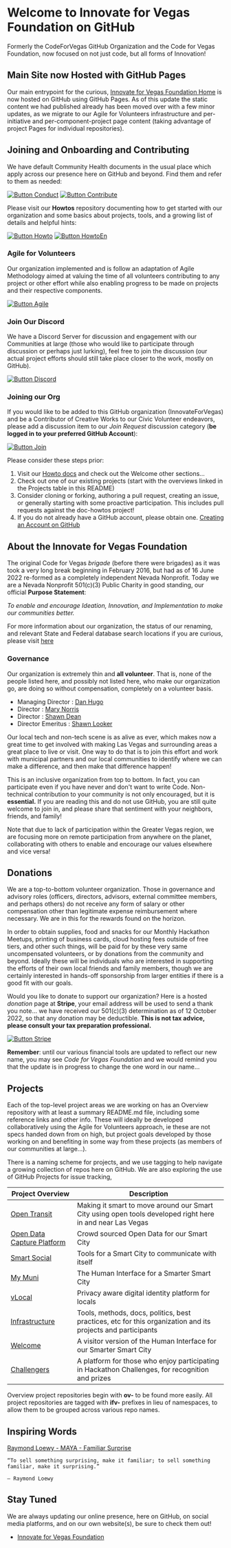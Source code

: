 <!--
 Copyright (C) 2022 Innovate for Vegas Foundation
 
 This file is part of .github.
 
 .github is free software: you can redistribute it and/or modify
 it under the terms of the GNU General Public License as published by
 the Free Software Foundation, either version 3 of the License, or
 (at your option) any later version.
 
 .github is distributed in the hope that it will be useful,
 but WITHOUT ANY WARRANTY; without even the implied warranty of
 MERCHANTABILITY or FITNESS FOR A PARTICULAR PURPOSE.  See the
 GNU General Public License for more details.
 
 You should have received a copy of the GNU General Public License
 along with .github.  If not, see <http://www.gnu.org/licenses/>.
-->

# Welcome to Innovate for Vegas Foundation on GitHub

Formerly the CodeForVegas GitHub Organization and the Code for Vegas Foundation, now focused on not just code, but all forms of Innovation!

## Main Site now Hosted with GitHub Pages

Our main entrypoint for the curious, [Innovate for Vegas Foundation Home](https://innovateforvegas.org) is now hosted on GitHub using GitHub Pages. As of this update the static content we had published already has been moved over with a few minor updates, as we migrate to our Agile for Volunteers infrastructure and per-initiative and per-component-project page content (taking advantage of project Pages for individual repositories).

## Joining and Onboarding and Contributing

We have default Community Health documents in the usual place which apply across our presence here on GitHub and beyond. Find them and refer to them as needed:

[![Button Conduct]][CONDUCT]
[![Button Contribute]][CONTRIBUTING]

Please visit our **Howtos** repository documenting how to get started with our organization and some basics about projects, tools, and a growing list of details and helpful hints:

[![Button Howto]][HOWTO]
[![Button HowtoEn]][HOWTOEN]

### Agile for Volunteers

Our organization implemented and is follow an adaptation of Agile Methodology aimed at valuing the time of all volunteers contributing to any project or other effort while also enabling progress to be made on projects and their respective components.

[![Button Agile]][AGILE]

### Join Our Discord

We have a Discord Server for discussion and engagement with our Communities at large (those who would like to participate through discussion or perhaps just lurking), feel free to join the discussion (our actual project efforts should still take place closer to the work, mostly on GitHub).

[![Button Discord]][DISCORD]

### Joining our Org

If you would like to be added to this GitHub organization (InnovateForVegas) and be a Contributor of Creative Works to our Civic Volunteer endeavors, please add a discussion item to our *Join Request* discussion category (**be logged in to your preferred GitHub Account**):

[![Button Join]][JOIN]

Please consider these steps prior:

1. Visit our [Howto docs](https://github.com/InnovateForVegas/doc-org-howtos) and check out the Welcome other sections…
2. Check out one of our existing projects (start with the overviews linked in the Projects table in this README)
3. Consider cloning or forking, authoring a pull request, creating an issue, or generally starting with some proactive participation. This includes pull requests against the doc-howtos project!
4. If you do not already have a GitHub account, please obtain one. [Creating an Account on GitHub](https://docs.github.com/en/get-started/start-your-journey/creating-an-account-on-github)

## About the Innovate for Vegas Foundation

The original Code for Vegas *brigade* (before there were brigades) as it was took a very long break beginning in February 2016, but had as of 16 June 2022 re-formed as a completely independent Nevada Nonprofit. Today we are a Nevada Nonprofit 501(c)(3) Public Charity in good standing, our official **Purpose Statement**:

*To enable and encourage Ideation, Innovation, and Implementation to make our communities better.*

For more information about our organization, the status of our renaming, and relevant State and Federal database search locations if you are curious, please visit [here](https://github.com/InnovateForVegas/.github/blob/main/profile/legal.md)

### Governance

Our organization is extremely thin and **all volunteer**. That is, none of the people listed here, and possibly not listed here, who make our organization go, are doing so without compensation, completely on a volunteer basis.

* Managing Director : [Dan Hugo](https://github.com/DanHugoDanHugo)
* Director : [Mary Norris](https://github.com/maryfnorris)
* Director : [Shawn Dean](https://github.com/)
* Director Emeritus : [Shawn Looker](https://github.com/slooker)

Our local tech and non-tech scene is as alive as ever, which makes now a great time to get involved with making Las Vegas and surrounding areas a great place to live or visit. One way to do that is to join this effort and work with municipal partners and our local communities to identify where we can make a difference, and then make that difference happen!

This is an inclusive organization from top to bottom. In fact, you can participate even if you have never and don't want to write Code. Non-technical contribution to your community is not only encouraged, but it is **essential.** If you are reading this and do not use GitHub, you are still quite welcome to join in, and please share that sentiment with your neighbors, friends, and family!

Note that due to lack of participation within the Greater Vegas region, we are focusing more on remote participation from anywhere on the planet, collaborating with others to enable and encourage our values elsewhere and vice versa!

## Donations

We are a top-to-bottom volunteer organization. Those in governance and advisory roles (officers, directors, advisors, external committee members, and perhaps others) do not receive any form of salary or other compensation other than legitimate expense reimbursement where necessary. We are in this for the rewards found on the horizon.

In order to obtain supplies, food and snacks for our Monthly Hackathon Meetups, printing of business cards, cloud hosting fees outside of free tiers, and other such things, will be paid for by these very same uncompensated volunteers, or by donations from the community and beyond. Ideally these will be individuals who are interested in supporting the efforts of their own local friends and family members, though we are certainly interested in hands-off sponsorship from larger entities if there is a good fit with our goals.

Would you like to donate to support our organization? Here is a hosted *donation* page at **Stripe**, your email address will be used to send a thank you note… we have received our 501(c)(3) determination as of 12 October 2022, so that any donation may be deductible. **This is not tax advice, please consult your tax preparation professional.**

[![Button Stripe]][STRIPE]

**Remember**: until our various financial tools are updated to reflect our new name, you may see *Code for Vegas Foundation* and we would remind you that the update is in progress to change the one word in our name…

## Projects

Each of the top-level project areas we are working on has an Overview repository with at least a summary README.md file, including some reference links and other info. These will ideally be developed collaboratively using the Agile for Volunteers approach, ie these are not specs handed down from on high, but project goals developed by those working on and benefiting in some way from these projects (as members of our communities at large…).

There is a naming scheme for projects, and we use tagging to help navigate a growing collection of repos here on GitHub. We are also exploring the use of GitHub Projects for issue tracking,

|Project Overview                                                                                | Description                                                                                                 |
|------------------------------------------------------------------------------------------------|-------------------------------------------------------------------------------------------------------------|
|[Open Transit](https://github.com/InnovateForVegas/ov-open-transit)                             | Making it smart to move around our Smart City using open tools developed right here in and near Las Vegas   |
|[Open Data Capture Platform](https://github.com/InnovateForVegas/ov-open-data-capture-platform) | Crowd sourced Open Data for our Smart City                                                                  |
|[Smart Social](https://github.com/InnovateForVegas/ov-smart-social)                             | Tools for a Smart City to communicate with itself                                                           |
|[My Muni](https://github.com/InnovateForVegas/ov-my-muni)                                       | The Human Interface for a Smarter Smart City                                                                |
|[vLocal](https://github.com/InnovateForVegas/ov-vlocal)                                         | Privacy aware digital identity platform for locals                                                          |
|[Infrastructure](https://github.com/InnovateForVegas/ov-infrastructure)                         | Tools, methods, docs, politics, best practices, etc for this organization and its projects and participants |
|[Welcome](https://github.com/InnovateForVegas/ov-welcome)                                       | A visitor version of the Human Interface for our Smarter Smart City                                         |
|[Challengers](https://github.com/InnovateForVegas/ov-challengers)                               | A platform for those who enjoy participating in Hackathon Challenges, for recognition and prizes            |

Overview project repositories begin with **ov-** to be found more easily. All project repositories are tagged with **ifv-** prefixes in lieu of namespaces, to allow them to be grouped across various repo names.

## Inspiring Words

[Raymond Loewy - MAYA - Familiar Surprise](https://uxdesign.cc/most-advanced-yet-acceptable-theory-meets-digital-product-innovation-f14897147dd5)

    “To sell something surprising, make it familiar; to sell something familiar, make it surprising.”

    — Raymond Loewy

## Stay Tuned

We are always updating our online presence, here on GitHub, on social media platforms, and on our own website(s), be sure to check them out!

* [Innovate for Vegas Foundation](https://innovateforvegas.org)

<!------------------------------------------>
[Button Conduct]: https://img.shields.io/badge/Code%20of%20Conduct-lightblue?style=for-the-badge
[Button Contribute]: https://img.shields.io/badge/Contributing-lightblue?style=for-the-badge
[Button Agile]: https://img.shields.io/badge/Agile%20for%20Volunteers-lightblue?style=for-the-badge
[Button Discord]: https://img.shields.io/badge/Our%20Discord-lightblue?style=for-the-badge
[Button Join]: https://img.shields.io/badge/Join%20Request-lightblue?style=for-the-badge
[Button Howto]: https://img.shields.io/badge/HowTos-lightblue?style=for-the-badge
[Button HowtoEn]: https://img.shields.io/badge/HowTos%20English-lightblue?style=for-the-badge
[Button Stripe]: https://img.shields.io/badge/donate-lightblue?style=for-the-badge&logo=stripe
[CONDUCT]: https://github.com/InnovateForVegas/.github/blob/main/CODE_OF_CONDUCT.md 'Foundation Code of Conduct'
[CONTRIBUTING]: https://github.com/InnovateForVegas/.github/blob/main/CONTRIBUTING.md 'Foundation Contributing Guidelines'
[AGILE]: https://github.com/InnovateForVegas/doc-agile-for-volunteers 'Agile for Volunteers'
[DISCORD]: https://discord.com/invite/gh5FAahd9P 'Discord Server Invite'
[JOIN]: https://github.com/orgs/InnovateForVegas/discussions/categories/join-request 'Join Request'
[HOWTO]: https://github.com/InnovateForVegas/doc-org-howtos 'Organization HowTos'
[HOWTOEN]: https://github.com/InnovateForVegas/doc-org-howtos/tree/main/doc/en 'Organization HowTos in English'
[STRIPE]: https://donate.stripe.com/5kA7sX79naDF6Ri4gg
